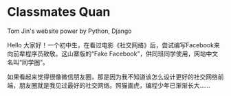 # Classmates Quan
Tom Jin's website power by Python, Django

Hello 大家好！一个初中生，在看过电影《社交网络》后，尝试编写Facebook来向前辈程序员致敬。这山寨版的“Fake Facebook”，供同班同学使用，网站中文名叫“同学圈”。

如果看起来觉得很像微信朋友圈，那是因为我不知道该怎么设计更好的社交网络前端，朋友圈就是我见过最好的社交网络。照猫画虎，编程少年已渐渐长大……

